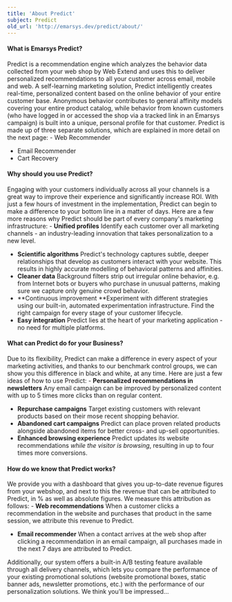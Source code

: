 ```yaml
---
title: 'About Predict'
subject: Predict
old_url: 'http://emarsys.dev/predict/about/'
---
```


#### What is Emarsys Predict?

 Predict is a recommendation engine which analyzes the behavior data collected from your web shop by Web Extend and uses this to deliver personalized recommendations to all your customer across email, mobile and web. A self-learning marketing solution, Predict intelligently creates real-time, personalized content based on the online behavior of your entire customer base. Anonymous behavior contributes to general affinity models covering your entire product catalog, while behavior from known customers (who have logged in or accessed the shop via a tracked link in an Emarsys campaign) is built into a unique, personal profile for that customer. Predict is made up of three separate solutions, which are explained in more detail on the next page: - Web Recommender
- Email Recommender
- Cart Recovery<a name="why"></a>

#### Why should you use Predict?

 Engaging with your customers individually across all your channels is a great way to improve their experience and significantly increase ROI. With just a few hours of investment in the implementation, Predict can begin to make a difference to your bottom line in a matter of days. Here are a few more reasons why Predict should be part of every company's marketing infrastructure: - **Unified profiles** Identify each customer over all marketing channels - an industry-leading innovation that takes personalization to a new level.
- **Scientific algorithms** Predict's technology captures subtle, deeper relationships that develop as customers interact with your website. This results in highly accurate modelling of behavioral patterns and affinities.
- **Cleaner data** Background filters strip out irregular online behavior, e.g. from Internet bots or buyers who purchase in unusual patterns, making sure we capture only genuine crowd behavior.
- **Continuous improvement **Experiment with different strategies using our built-in, automated experimentation infrastructure. Find the right campaign for every stage of your customer lifecycle.
- **Easy integration** Predict lies at the heart of your marketing application - no need for multiple platforms.<a name="what"></a>

#### What can Predict do for your Business?

 Due to its flexibility, Predict can make a difference in every aspect of your marketing activities, and thanks to our benchmark control groups, we can show you this difference in black and white, at any time. Here are just a few ideas of how to use Predict: - **Personalized recommendations in newsletters** Any email campaign can be improved by personalized content with up to 5 times more clicks than on regular content.
- **Repurchase campaigns** Target existing customers with relevant products based on their mose recent shopping behavior.
- **Abandoned cart campaigns** Predict can place proven related products alongside abandoned items for better cross- and up-sell opportunities.
- **Enhanced browsing experience** Predict updates its website recommendations *while the visitor is browsing*, resulting in up to four times more conversions.<a name="how"></a>

#### How do we know that Predict works?

 We provide you with a dashboard that gives you up-to-date revenue figures from your webshop, and next to this the revenue that can be attributed to Predict, in % as well as absolute figures. We measure this attribution as follows: - **Web recommendations** When a customer clicks a recommendation in the website and purchases that product in the same session, we attribute this revenue to Predict.
- **Email recommender** When a contact arrives at the web shop after clicking a recommendation in an email campaign, all purchases made in the next 7 days are attributed to Predict.
 
 Additionally, our system offers a built-in A/B testing feature available through all delivery channels, which lets you compare the performance of your existing promotional solutions (website promotional boxes, static banner ads, newsletter promotions, etc.) with the performance of our personalization solutions. We think you'll be impressed...